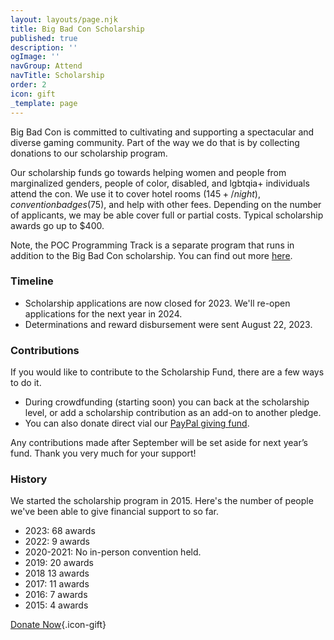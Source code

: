 ```yaml
---
layout: layouts/page.njk
title: Big Bad Con Scholarship
published: true
description: ''
ogImage: ''
navGroup: Attend
navTitle: Scholarship
order: 2
icon: gift
_template: page
---
```


Big Bad Con is committed to cultivating and supporting a spectacular and diverse gaming community. Part of the way we do that is by collecting donations to our scholarship program.

Our scholarship funds go towards helping women and people from marginalized genders, people of color, disabled, and lgbtqia+ individuals attend the con. We use it to cover hotel rooms ($145+/night), convention badges ($75), and help with other fees. Depending on the number of applicants, we may be able cover full or partial costs. Typical scholarship awards go up to $400.

Note, the POC Programming Track is a separate program that runs in addition to the Big Bad Con scholarship. You can find out more [here](https://www.bigbadcon.com/blog/poc-programming-at-big-bad-con-2023/).

### Timeline

* Scholarship applications are now closed for 2023. We'll re-open applications for the next year in 2024.
* Determinations and reward disbursement were sent August 22, 2023.

### Contributions

If you would like to contribute to the Scholarship Fund, there are a few ways to do it.

* During crowdfunding (starting soon) you can back at the scholarship level, or add a scholarship contribution as an add-on to another pledge.
* You can also donate direct vial our [PayPal giving fund](https://www.paypal.com/us/fundraiser/charity/1653860).

Any contributions made after September will be set aside for next year’s fund. Thank you very much for your support!

### History

We started the scholarship program in 2015. Here's the number of people we've been able to give financial support to so far.

* 2023: 68 awards
* 2022: 9 awards
* 2020-2021: No in-person convention held.
* 2019: 20 awards
* 2018 13 awards
* 2017: 11 awards
* 2016: 7 awards
* 2015: 4 awards

[Donate Now](https://www.paypal.com/us/fundraiser/charity/1653860){.icon-gift}
